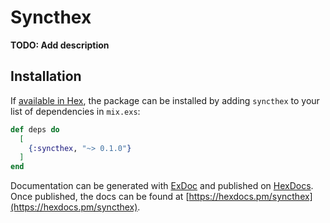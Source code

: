 # Syncthex

**TODO: Add description**

## Installation

If [available in Hex](https://hex.pm/docs/publish), the package can be installed
by adding `syncthex` to your list of dependencies in `mix.exs`:

```elixir
def deps do
  [
    {:syncthex, "~> 0.1.0"}
  ]
end
```

Documentation can be generated with [ExDoc](https://github.com/elixir-lang/ex_doc)
and published on [HexDocs](https://hexdocs.pm). Once published, the docs can
be found at [https://hexdocs.pm/syncthex](https://hexdocs.pm/syncthex).

